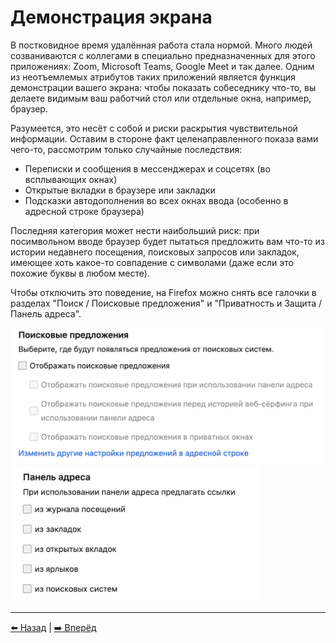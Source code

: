 # Демонстрация экрана

В постковидное время удалённая работа стала нормой. Много людей созваниваются с коллегами в специально предназначенных для этого
приложениях: Zoom, Microsoft Teams, Google Meet и так далее. Одним из неотъемлемых атрибутов таких приложений является функция
демонстрации вашего экрана: чтобы показать собеседнику что-то, вы делаете видимым ваш работчий стол или отдельные окна, например, браузер.

Разумеется, это несёт с собой и риски раскрытия чувствительной информации. Оставим в стороне факт целенаправленного показа вами чего-то,
рассмотрим только случайные последствия:

- Переписки и сообщения в мессенджерах и соцсетях (во всплывающих окнах)
- Открытые вкладки в браузере или закладки
- Подсказки автодополнения во всех окнах ввода (особенно в адресной строке браузера)

Последняя категория может нести наибольший риск: при посимвольном вводе браузер будет пытаться предложить вам что-то из истории
недавнего посещения, поисковых запросов или закладок, имеющее хоть какое-то совпадение с символами (даже если это похожие буквы в любом месте).

Чтобы отключить это поведение, на Firefox можно снять все галочки в разделах "Поиск / Поисковые предложения" и "Приватность и Защита / Панель адреса".

<img width="600" alt="Выключение автозаполнения в поисковой строке" src="../img/firefox_search_suggestion.png">

<img width="400" alt="Выключение автозаполнения в поисковой строке" src="../img/firefox_suggest_disable.png">

---

[⬅️ Назад](./deleteme.md) | [➡️ Вперёд](./russia.md)
